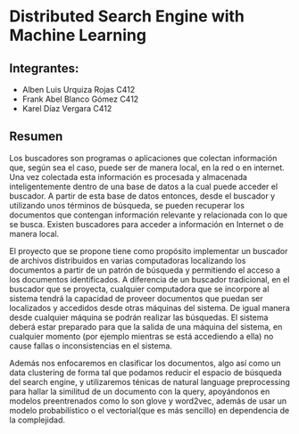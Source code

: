 # Distributed Search Engine with Machine Learning

## Integrantes:
- Alben Luis Urquiza Rojas C412
- Frank Abel Blanco Gómez C412
- Karel Díaz Vergara C412

## Resumen
Los buscadores son programas o aplicaciones que colectan información que, según sea el caso, puede ser de manera local, en la red o en internet. Una vez colectada esta información es procesada y almacenada inteligentemente dentro de una base de datos a la cual puede acceder el buscador. A partir de esta base de datos entonces, desde el buscador y utilizando unos términos de búsqueda, se pueden recuperar los documentos que contengan información relevante y relacionada con lo que se busca. Existen buscadores para acceder a información en Internet o de manera local.  

El proyecto que se propone tiene como propósito implementar un buscador de archivos distribuidos en varias computadoras localizando los documentos a partir de un patrón de búsqueda y permitiendo el acceso a los documentos identificados. A diferencia de un buscador tradicional, en el buscador que se proyecta, cualquier computadora que se incorpore al sistema tendrá la capacidad de proveer documentos que puedan ser localizados y accedidos desde otras máquinas del sistema. De igual manera desde cualquier máquina se podrán realizar las búsquedas. El sistema deberá estar preparado para que la salida de una máquina del sistema, en cualquier momento (por ejemplo mientras se está accediendo a ella) no cause fallas o inconsistencias en el sistema.  

Además nos enfocaremos en clasificar los documentos, algo así como un data clustering de forma tal que podamos reducir el espacio de búsqueda del search engine, y utilizaremos ténicas de natural language preprocessing para hallar la similitud de un documento con la query, apoyándonos en modelos preentrenados como lo son glove y word2vec, además de usar un modelo probabilístico o el vectorial(que es más sencillo) en dependencia de la complejidad.
